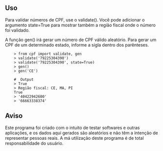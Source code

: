 ## Uso
Para validar números de CPF, use o validate(). Você pode adicionar o argumento state=True para mostrar também a região fiscal onde o número foi validado.

A função gen() irá gerar um número de CPF válido aleatório. Para gerar um CPF de um determinado estado, informe a sigla dentro dos parênteses.

        > from cpf import validate, gen
        > validate('79225304390')
        > validate('79225304390', state=True)
        > gen()
        > gen('CE')

        #  Output
        > True
        > Região fiscal: CE, MA, PI
        True
        > '40422942600'
        > '66663338374'


## Aviso
Este programa foi criado com o intuito de testar softwares e outras aplicações, e os dados aqui gerados são aleatórios e não têm a intenção de representar pessoas reais. A má utilização deste programa é de total responsabilidade do usuário.